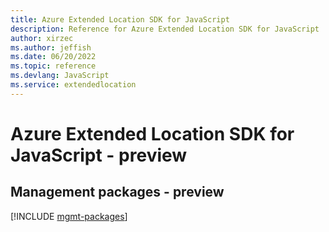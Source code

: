 ```yaml
---
title: Azure Extended Location SDK for JavaScript
description: Reference for Azure Extended Location SDK for JavaScript
author: xirzec
ms.author: jeffish
ms.date: 06/20/2022
ms.topic: reference
ms.devlang: JavaScript
ms.service: extendedlocation
---
```

# Azure Extended Location SDK for JavaScript - preview
## Management packages - preview
[!INCLUDE [mgmt-packages](extended-location-mgmt-index.md)]

